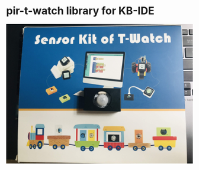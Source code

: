 # pir-t-watch library for KB-IDE

![image](https://raw.githubusercontent.com/cmmc-kbide/kbide-plugin-pir-t-watch/master/static/pir-of-t-watch.jpg)